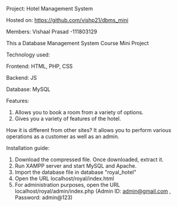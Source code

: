 Project: Hotel Management System 

Hosted on: https://github.com/vishp21/dbms_mini

Members: Vishaal Prasad -111803129

This a Database Management System Course Mini Project

Technology used:

Frontend: HTML, PHP, CSS

Backend: JS

Database: MySQL

Features:
1. Allows you to book a room from a variety of options.
2. Gives you a variety of features of the hotel.

How it is different from other sites?
It allows you to perform various operations as a customer as well as an admin.

Installation guide:
1. Download the compressed file. Once downloaded, extract it.
2. Run XAMPP server and start MySQL and Apache.
3. Import the database file in database "royal_hotel"
4. Open the URL localhost/royal/index.html
5. For administration purposes, open the URL localhost/royal/admin/index.php (Admin ID: admin@gmail.com , Password: admin@123)
